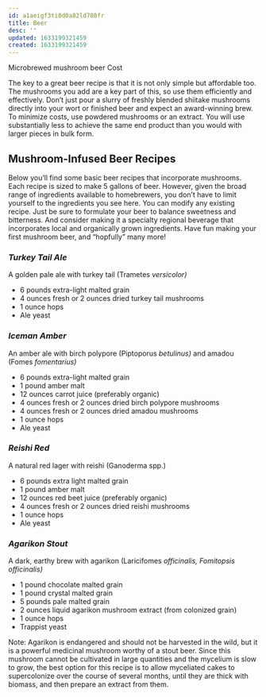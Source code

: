 ```yaml
---
id: a1aeigf3ti0d0a82ld708fr
title: Beer
desc: ''
updated: 1633199321459
created: 1633199321459
---
```


Microbrewed mushroom beer
 Cost

The key to a great beer recipe is that it is not only simple but affordable too. The mushrooms you add are a key part of this, so use them efficiently and effectively. Don’t just pour a slurry of freshly blended shiitake mushrooms directly into your wort or finished beer and expect an award-winning brew. To minimize costs, use powdered mushrooms or an extract. You will use substantially less to achieve the same end product than you would with larger pieces in bulk form.

## **Mushroom-Infused Beer Recipes**

Below you’ll find some basic beer recipes that incorporate mushrooms. Each recipe is sized to make 5 gallons of beer. However, given the broad range of ingredients available to homebrewers, you don’t have to limit yourself to the ingredients you see here. You can modify any existing recipe. Just be sure to formulate your beer to balance sweetness and bitterness. And consider making it a specialty regional beverage that incorporates local and organically grown ingredients. Have fun making your first mushroom beer, and “hopfully” many more!

### *Turkey Tail Ale*

A golden pale ale with turkey tail (Trametes *versicolor)*

* 6 pounds extra-light malted grain
* 4 ounces fresh or 2 ounces dried turkey tail mushrooms
* 1 ounce hops
* Ale yeast

### *Iceman Amber*

An amber ale with birch polypore (Piptoporus *betulinus)* and amadou (Fomes *fomentarius)*

* 6 pounds extra-light malted grain
* 1 pound amber malt
* 12 ounces carrot juice (preferably organic)
* 4 ounces fresh or 2 ounces dried birch polypore mushrooms
* 4 ounces fresh or 2 ounces dried amadou mushrooms
* 1 ounce hops
* Ale yeast

### *Reishi Red*

A natural red lager with reishi (Ganoderma spp.)

* 6 pounds extra light malted grain
* 1 pound amber malt
* 12 ounces red beet juice (preferably organic)
* 4 ounces fresh or 2 ounces dried reishi mushrooms
* 1 ounce hops
* Ale yeast

### *Agarikon Stout*

A dark, earthy brew with agarikon (Laricifomes *officinalis, Fomitopsis officinalis)*

* 1 pound chocolate malted grain
* 1 pound crystal malted grain
* 5 pounds pale malted grain
* 2 ounces liquid agarikon mushroom extract (from colonized grain)
* 1 ounce hops
* Trappist yeast

Note: Agarikon is endangered and should not be harvested in the wild, but it is a powerful medicinal mushroom worthy of a stout beer. Since this mushroom cannot be cultivated in large quantities and the mycelium is slow to grow, the best option for this recipe is to allow myceliated cakes to supercolonize over the course of several months, until they are thick with biomass, and then prepare an extract from them.
